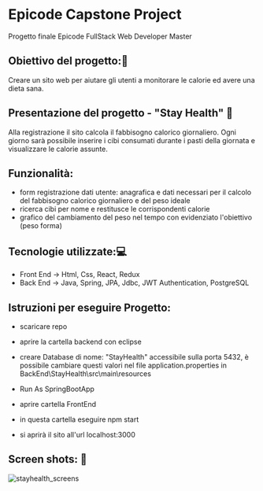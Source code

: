 # Epicode Capstone Project
Progetto finale Epicode FullStack Web Developer Master 

## Obiettivo del progetto:📌
Creare un sito web per aiutare gli utenti a monitorare le calorie ed avere una dieta sana.

## Presentazione del progetto - "Stay Health" 🥗
Alla registrazione il sito calcola il fabbisogno calorico giornaliero. Ogni giorno sarà possibile inserire i cibi consumati durante i pasti della giornata 
e visualizzare le calorie assunte.

## Funzionalità:
- form registrazione dati utente: anagrafica e dati necessari per il calcolo del fabbisogno calorico giornaliero e del peso ideale
- ricerca cibi per nome e restitusce le corrispondenti calorie 
- grafico del cambiamento del peso nel tempo con evidenziato l'obiettivo (peso forma)

## Tecnologie utilizzate:💻
- Front End -> Html, Css, React, Redux
- Back End  -> Java, Spring, JPA, Jdbc, JWT Authentication, PostgreSQL

## Istruzioni per eseguire Progetto:
- scaricare repo

- aprire la cartella backend con eclipse
- creare Database di nome: "StayHealth" accessibile sulla porta 5432, è possibile cambiare questi valori nel file application.properties in BackEnd\StayHealth\src\main\resources
- Run As SpringBootApp

- aprire cartella FrontEnd
- in questa cartella eseguire npm start 
- si aprirà il sito all'url localhost:3000

## Screen shots: 📸

![stayhealth_screens](https://github.com/diclementef92/EpicodeCapstoneProject/assets/37814932/f0414846-94c8-47b5-9c5f-e3aa40d3d0bd)
